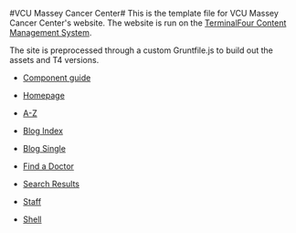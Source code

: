 #VCU Massey Cancer Center#
This is the template file for VCU Massey Cancer Center's website. The website is run on the [TerminalFour Content Management System](http://www.terminalfour.com/).

The site is preprocessed through a custom Gruntfile.js to build out the assets and T4 versions.

*	[Component guide](templates/index.html)  
*	[Homepage](templates/home.html) 
*	[A-Z](templates/a-z.html) 
*	[Blog Index](templates/blog-index.html) 
*	[Blog Single](templates/blog.html) 
*	[Find a Doctor](templates/find-a-doctor.html) 
*	[Search Results](templates/search-results.html) 
*	[Staff](templates/staff.html) 

*	[Shell](templates/shell.html) 